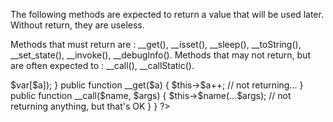 The following methods are expected to return a value that will be used later. Without return, they are useless.

Methods that must return are : __get(), __isset(), __sleep(), __toString(), __set_state(), __invoke(), __debugInfo().
Methods that may not return, but are often expected to : __call(), __callStatic().


<?php

class foo {
    public function __isset($a) {
        // returning something useful
        return isset($this->$var[$a]);
    }

    public function __get($a) {
        $this->$a++;
        // not returning... 
    }

    public function __call($name, $args) {
        $this->$name(...$args);
        // not returning anything, but that's OK
    }

}
?>
